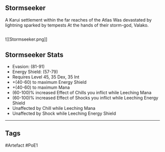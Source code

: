 ## Stormseeker
A Karui settlement within the far reaches of the Atlas
Was devastated by lightning sparked by tempests
At the hands of their storm-god, Valako.
##
![[Stormseeker.png]]
## Stormseeker Stats
- Evasion: (81-91)
- Energy Shield: (57-79)
- Requires Level 45, 35 Dex, 35 Int
- +(40-60) to maximum Energy Shield
- +(40-60) to maximum Mana
- (60-100)% increased Effect of Chills you inflict while Leeching Mana
- (60-100)% increased Effect of Shocks you inflict while Leeching Energy Shield
- Unaffected by Chill while Leeching Mana
- Unaffected by Shock while Leeching Energy Shield


---
## Tags
#Artefact
#PoE1